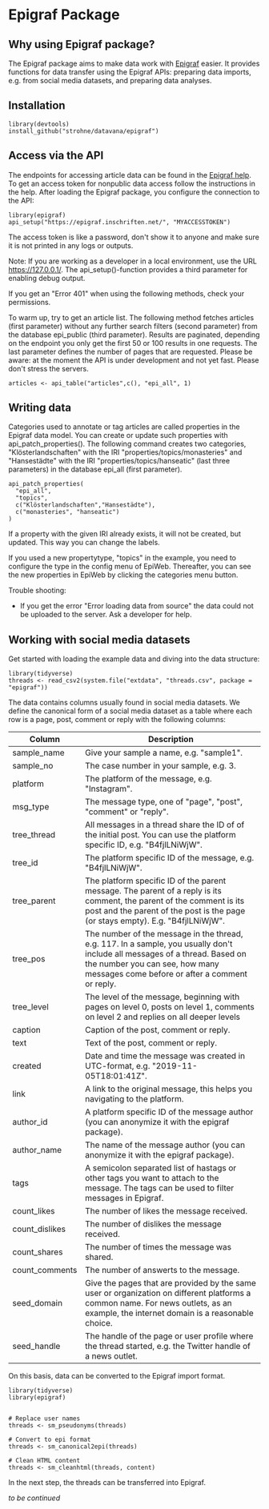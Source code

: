# Epigraf Package 

## Why using Epigraf package? 

The Epigraf package aims to make data work with [Epigraf](https://epigraf.inschriften.net/) easier. 
It provides functions for data transfer using the Epigraf APIs: preparing data imports, e.g. from social media datasets, and preparing data analyses.

## Installation 

```
library(devtools)
install_github("strohne/datavana/epigraf")
```

## Access via the API

The endpoints for accessing article data can be found in the [Epigraf help](https://epigraf.inschriften.net/help/epiweb-api). To get an access token for nonpublic data access follow the instructions in the help. After loading the Epigraf package, you configure the connection to the API:

```
library(epigraf)
api_setup("https://epigraf.inschriften.net/", "MYACCESSTOKEN")
```

The access token is like a password, don't show it to anyone and make sure it is not printed in any logs or outputs.

Note: If you are working as a developer in a local environment, use the URL https://127.0.0.1/. The api_setup()-function provides a third parameter for enabling debug output.

If you get an "Error 401" when using the following methods, check your permissions.

To warm up, try to get an article list. The following method fetches articles (first parameter) without any further search filters (second parameter) from the database epi_public (third parameter). Results are paginated, depending on the endpoint you only get the first 50 or 100 results in one requests. The last parameter defines the number of pages that are requested. Please be aware: at the moment the API is under development and not yet fast. Please don't stress the servers.

```
articles <- api_table("articles",c(), "epi_all", 1)
```


## Writing data

Categories used to annotate or tag articles are called properties in the Epigraf data model. You can create or update such properties with api_patch_properties(). The following command creates two categories, "Klösterlandschaften" with the IRI "properties/topics/monasteries" and "Hansestädte" with the IRI "properties/topics/hanseatic" (last three parameters) in the database epi_all (first parameter).

```
api_patch_properties(
  "epi_all",
  "topics",
  c("Klösterlandschaften","Hansestädte"),
  c("monasteries", "hanseatic")
)
```

If a property with the given IRI already exists, it will not be created, but updated. This way you can change the labels.

If you used a new propertytype, "topics" in the example, you need to configure the type in the config menu of EpiWeb. Thereafter, you can see the new properties in EpiWeb by clicking the categories menu button. 

Trouble shooting:
- If you get the error "Error loading data from source" the data could not be uploaded to the server. Ask a developer for help.



## Working with social media datasets 

Get started with loading the example data and diving into the data structure:

```
library(tidyverse)
threads <- read_csv2(system.file("extdata", "threads.csv", package = "epigraf"))
```

The data contains columns usually found in social media datasets. We define the canonical form of a social media dataset as a table where each row is a page, post, comment or reply with the following columns:

| Column          | Description                                                                                                                                                                                                     |
| --------------- | --------------------------------------------------------------------------------------------------------------------------------------------------------------------------------------------------------------- |
| sample\_name    | Give your sample a name, e.g. "sample1".                                                                                                                                                                        |
| sample\_no      | The case number in your sample, e.g. 3.                                                                                                                                                                         |
| platform        | The platform of the message, e.g. "Instagram".                                                                                                                                                                  |
| msg\_type       | The message type, one of "page", "post", "comment" or "reply".                                                                                                                                                          |
| tree\_thread    | All messages in a thread share the ID of of the initial post. You can use the platform specific ID, e.g. "B4fjlLNiWjW".                                                                                         |
| tree\_id        | The platform specific ID of the message, e.g. "B4fjlLNiWjW".                                                                                                                                                    |
| tree\_parent    | The platform specific ID of the parent message. The parent of a reply is its comment, the parent of the comment is its post and the parent of the post is the page (or stays empty). E.g. "B4fjlLNiWjW".        |
| tree\_pos       | The number of the message in the thread, e.g. 117. In a sample, you usually don't include all messages of a thread. Based on the number you can see, how many messages come before or after a comment or reply. |
| tree\_level        | The level of the message, beginning with pages on level 0, posts on level 1, comments on level 2 and replies on all deeper levels |
| caption         | Caption of the post, comment or reply.                                                                                                                                                                          |
| text            | Text of the post, comment or reply.                                                                                                                                                                             |
| created         | Date and time the message was created in UTC-format, e.g. "2019-11-05T18:01:41Z".                                                                                                                               |
| link            | A link to the original message, this helps you navigating to the platform.                                                                                                                                      |
| author\_id      | A platform specific ID of the message author (you can anonymize it with the epigraf package).                                                                                                                   |
| author\_name    | The name of the message author (you can anonymize it with the epigraf package).                                                                                                                                 |
| tags            | A semicolon separated list of hastags or other tags you want to attach to the message. The tags can be used to filter messages in Epigraf.                                                                      |
| count\_likes    | The number of likes the message received.                                                                                                                                                                       |
| count\_dislikes | The number of dislikes the message received.                                                                                                                                                                    |
| count\_shares   | The number of times the message was shared.                                                                                                                                                                     |
| count\_comments | The number of answerts to the message.            
| seed\_domain    | Give the pages that are provided by the same user or organization on different platforms a common name. For news outlets, as an example, the internet domain is a reasonable choice.                            |
| seed\_handle    | The handle of the page or user profile where the thread started, e.g. the Twitter handle of a news outlet.                                                                                                      |

On this basis, data can be converted to the Epigraf import format.


```
library(tidyverse)
library(epigraf)


# Replace user names
threads <- sm_pseudonyms(threads)

# Convert to epi format
threads <- sm_canonical2epi(threads)

# Clean HTML content
threads <- sm_cleanhtml(threads, content)
```


In the next step, the threads can be transferred into Epigraf.

*to be continued*
